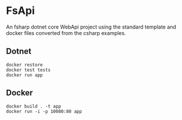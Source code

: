 
# FsApi

An fsharp dotnet core WebApi project using the standard template and docker files converted from the csharp examples.

## Dotnet

```shell
docker restore
docker test tests
docker run app
```

## Docker

```shell
docker build . -t app 
docker run -i -p 10080:80 app
```
